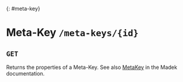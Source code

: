 {: #meta-key}
# Meta-Key `/meta-keys/{id}`

## `GET`

Returns the properties of a Meta-Key. See also
[MetaKey] in the Madek documentation.

  [MetaKey]: https://madek.readthedocs.org/en/latest/architecture/entities/#metakey

